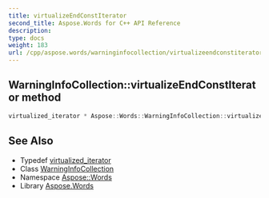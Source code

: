 ```yaml
---
title: virtualizeEndConstIterator
second_title: Aspose.Words for C++ API Reference
description: 
type: docs
weight: 183
url: /cpp/aspose.words/warninginfocollection/virtualizeendconstiterator/
---
```

## WarningInfoCollection::virtualizeEndConstIterator method




```cpp
virtualized_iterator * Aspose::Words::WarningInfoCollection::virtualizeEndConstIterator() const override
```

## See Also

* Typedef [virtualized_iterator](../virtualized_iterator/)
* Class [WarningInfoCollection](../)
* Namespace [Aspose::Words](../../)
* Library [Aspose.Words](../../../)
